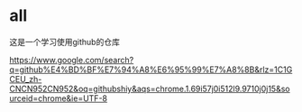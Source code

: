 # all
这是一个学习使用github的仓库

https://www.google.com/search?q=github%E4%BD%BF%E7%94%A8%E6%95%99%E7%A8%8B&rlz=1C1GCEU_zh-CNCN952CN952&oq=githubshiy&aqs=chrome.1.69i57j0i512l9.9710j0j15&sourceid=chrome&ie=UTF-8
